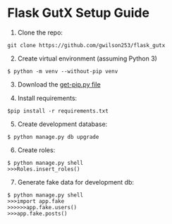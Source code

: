 # Flask GutX Setup Guide

1. Clone the repo:

`git clone https://github.com/gwilson253/flask_gutx`

2. Create virtual environment (assuming Python 3)

`$ python -m venv --without-pip venv`

3. Download the [get-pip.py file](https://bootstrap.pypa.io/get-pip.py)

4. Install requirements:

`$pip install -r requirements.txt`

5. Create development database:

`$ python manage.py db upgrade`

6. Create roles:

```
$ python manage.py shell
>>>Roles.insert_roles()
```

7. Generate fake data for development db:

```
$ python manage.py shell
>>>import app.fake
>>>>>>app.fake.users()
>>>app.fake.posts()
```